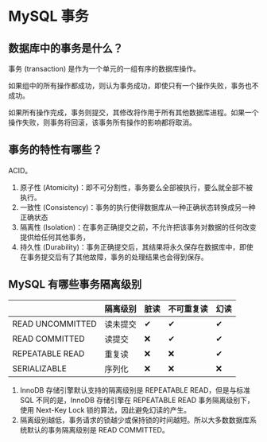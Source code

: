 # MySQL 事务

## 数据库中的事务是什么？

事务 (transaction) 是作为一个单元的一组有序的数据库操作。

如果组中的所有操作都成功，则认为事务成功，即使只有一个操作失败，事务也不成功。

如果所有操作完成，事务则提交，其修改将作用于所有其他数据库进程。如果一个操作失败，则事务将回滚，该事务所有操作的影响都将取消。

## 事务的特性有哪些？

ACID。

1. 原子性 (Atomicity)：即不可分割性，事务要么全部被执行，要么就全部不被执行。
2. 一致性 (Consistency)：事务的执行使得数据库从一种正确状态转换成另一种正确状态
3. 隔离性 (Isolation)：在事务正确提交之前，不允许把该事务对数据的任何改变提供给任何其他事务，
4. 持久性 (Durability)：事务正确提交后，其结果将永久保存在数据库中，即使在事务提交后有了其他故障，事务的处理结果也会得到保存。

## MySQL 有哪些事务隔离级别

|                  | 隔离级别 | 脏读 | 不可重复读 | 幻读 |
| ---------------- | -------- | ---- | ---------- | ---- |
| READ UNCOMMITTED | 读未提交 | ✔    | ✔          | ✔    |
| READ COMMITTED   | 读提交   | ❌   | ✔          | ✔    |
| REPEATABLE READ  | 重复读   | ❌   | ❌         | ✔    |
| SERIALIZABLE     | 序列化   | ❌   | ❌         | ❌   |

1. InnoDB 存储引擎默认支持的隔离级别是 REPEATABLE READ，但是与标准 SQL 不同的是，InnoDB 存储引擎在 REPEATABLE READ 事务隔离级别下，使用 Next-Key Lock 锁的算法，因此避免幻读的产生。
2. 隔离级别越低，事务请求的锁越少或保持锁的时间越短。所以大多数数据库系统默认的事务隔离级别是 READ COMMITTED。

